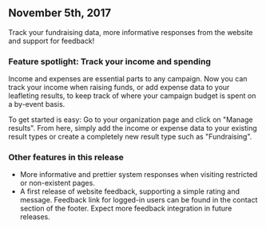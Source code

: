 ## November 5th, 2017

Track your fundraising data, more informative responses from the website and
support for feedback!

### Feature spotlight: Track your income and spending

Income and expenses are essential parts to any campaign. Now you can track your
income when raising funds, or add expense data to your leafleting results, to
keep track of where your campaign budget is spent on a by-event basis.

To get started is easy: Go to your organization page and click on "Manage
results". From here, simply add the income or expense data to your existing
result types or create a completely new result type such as "Fundraising".

### Other features in this release

- More informative and prettier system responses when visiting restricted or
non-existent pages.
- A first release of website feedback, supporting a simple rating and message.
Feedback link for logged-in users can be found in the contact section of the
footer. Expect more feedback integration in future releases.
